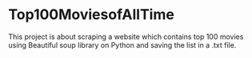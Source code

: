 # Top100MoviesofAllTime
This project is about scraping a website which contains top 100 movies using Beautiful soup library on Python and saving the list in a .txt file.

